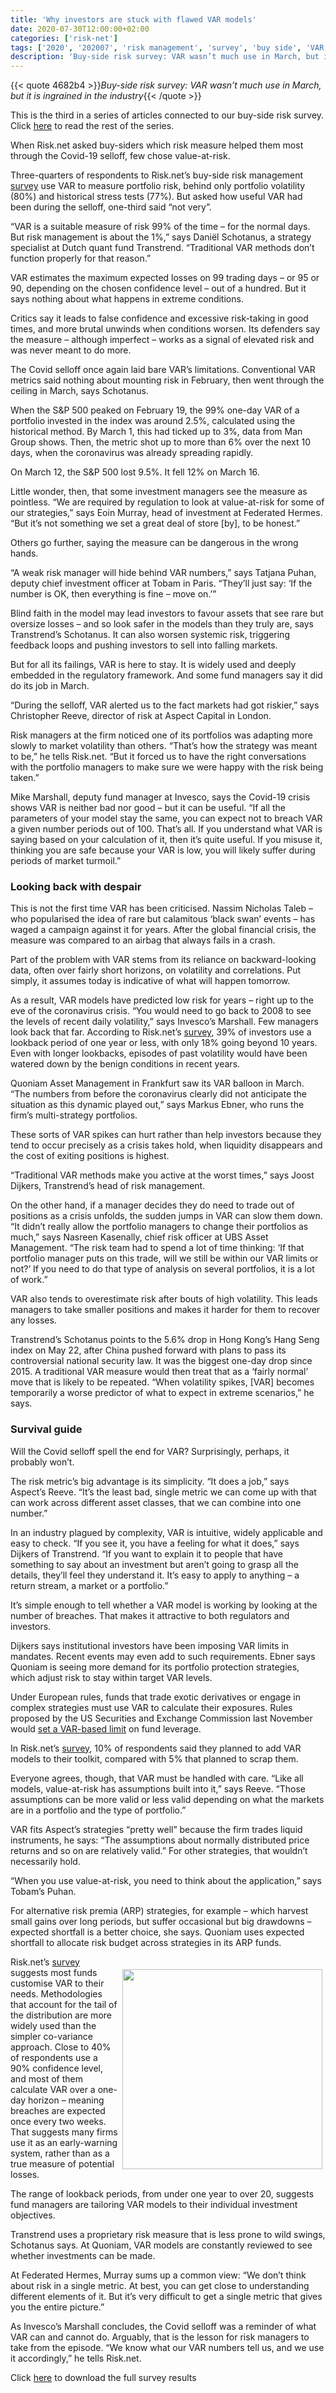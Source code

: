 ```yaml
---
title: 'Why investors are stuck with flawed VAR models'
date: 2020-07-30T12:00:00+02:00
categories: ['risk-net']
tags: ['2020', '202007', 'risk management', 'survey', 'buy side', 'VAR']
description: 'Buy-side risk survey: VAR wasn’t much use in March, but it is ingrained in the industry'
---
```


{{< quote 4682b4 >}}_Buy-side risk survey: VAR wasn’t much use in March, but it is ingrained in the industry_{{< /quote >}}

This is the third in a series of articles connected to our buy-side risk survey. Click [here](https://www.risk.net/topics/buy-side-risk-survey-2020) to read the rest of the series.

When Risk.net asked buy-siders which risk measure helped them most through the Covid-19 selloff, few chose value-at-risk.

Three-quarters of respondents to Risk.net’s buy-side risk management [survey](https://www.risk.net/media/download/1047451) use VAR to measure portfolio risk, behind only portfolio volatility (80%) and historical stress tests (77%). But asked how useful VAR had been during the selloff, one-third said “not very”.

“VAR is a suitable measure of risk 99% of the time – for the normal days. But risk management is about the 1%,” says Daniël Schotanus, a strategy specialist at Dutch quant fund Transtrend. “Traditional VAR methods don’t function properly for that reason.”

VAR estimates the maximum expected losses on 99 trading days – or 95 or 90, depending on the chosen confidence level – out of a hundred. But it says nothing about what happens in extreme conditions.

Critics say it leads to false confidence and excessive risk-taking in good times, and more brutal unwinds when conditions worsen. Its defenders say the measure – although imperfect – works as a signal of elevated risk and was never meant to do more.

The Covid selloff once again laid bare VAR’s limitations. Conventional VAR metrics said nothing about mounting risk in February, then went through the ceiling in March, says Schotanus.

When the S&P 500 peaked on February 19, the 99% one-day VAR of a portfolio invested in the index was around 2.5%, calculated using the historical method. By March 1, this had ticked up to 3%, data from Man Group shows. Then, the metric shot up to more than 6% over the next 10 days, when the coronavirus was already spreading rapidly.

On March 12, the S&P 500 lost 9.5%. It fell 12% on March 16.

Little wonder, then, that some investment managers see the measure as pointless. “We are required by regulation to look at value-at-risk for some of our strategies,” says Eoin Murray, head of investment at Federated Hermes. “But it’s not something we set a great deal of store [by], to be honest.”

Others go further, saying the measure can be dangerous in the wrong hands.

“A weak risk manager will hide behind VAR numbers,” says Tatjana Puhan, deputy chief investment officer at Tobam in Paris. “They’ll just say: ‘If the number is OK, then everything is fine – move on.’”

Blind faith in the model may lead investors to favour assets that see rare but oversize losses – and so look safer in the models than they truly are, says Transtrend’s Schotanus. It can also worsen systemic risk, triggering feedback loops and pushing investors to sell into falling markets.

But for all its failings, VAR is here to stay. It is widely used and deeply embedded in the regulatory framework. And some fund managers say it did do its job in March.

“During the selloff, VAR alerted us to the fact markets had got riskier,” says Christopher Reeve, director of risk at Aspect Capital in London.

Risk managers at the firm noticed one of its portfolios was adapting more slowly to market volatility than others. “That’s how the strategy was meant to be,” he tells Risk.net. “But it forced us to have the right conversations with the portfolio managers to make sure we were happy with the risk being taken.”

Mike Marshall, deputy fund manager at Invesco, says the Covid-19 crisis shows VAR is neither bad nor good – but it can be useful. “If all the parameters of your model stay the same, you can expect not to breach VAR a given number periods out of 100. That’s all. If you understand what VAR is saying based on your calculation of it, then it’s quite useful. If you misuse it, thinking you are safe because your VAR is low, you will likely suffer during periods of market turmoil.”

### Looking back with despair

This is not the first time VAR has been criticised. Nassim Nicholas Taleb – who popularised the idea of rare but calamitous ‘black swan’ events – has waged a campaign against it for years. After the global financial crisis, the measure was compared to an airbag that always fails in a crash.

Part of the problem with VAR stems from its reliance on backward-looking data, often over fairly short horizons, on volatility and correlations. Put simply, it assumes today is indicative of what will happen tomorrow.

As a result, VAR models have predicted low risk for years – right up to the eve of the coronavirus crisis. “You would need to go back to 2008 to see the levels of recent daily volatility,” says Invesco’s Marshall. Few managers look back that far. According to Risk.net’s [survey](https://www.risk.net/media/download/1047451), 39% of investors use a lookback period of one year or less, with only 18% going beyond 10 years. Even with longer lookbacks, episodes of past volatility would have been watered down by the benign conditions in recent years.

Quoniam Asset Management in Frankfurt saw its VAR balloon in March. “The numbers from before the coronavirus clearly did not anticipate the situation as this dynamic played out,” says Markus Ebner, who runs the firm’s multi-strategy portfolios.

These sorts of VAR spikes can hurt rather than help investors because they tend to occur precisely as a crisis takes hold, when liquidity disappears and the cost of exiting positions is highest.

“Traditional VAR methods make you active at the worst times,” says Joost Dijkers, Transtrend’s head of risk management.

On the other hand, if a manager decides they do need to trade out of positions as a crisis unfolds, the sudden jumps in VAR can slow them down. “It didn’t really allow the portfolio managers to change their portfolios as much,” says Nasreen Kasenally, chief risk officer at UBS Asset Management. “The risk team had to spend a lot of time thinking: ‘If that portfolio manager puts on this trade, will we still be within our VAR limits or not?’ If you need to do that type of analysis on several portfolios, it is a lot of work.”

VAR also tends to overestimate risk after bouts of high volatility. This leads managers to take smaller positions and makes it harder for them to recover any losses.

Transtrend’s Schotanus points to the 5.6% drop in Hong Kong’s Hang Seng index on May 22, after China pushed forward with plans to pass its controversial national security law. It was the biggest one-day drop since 2015. A traditional VAR measure would then treat that as a ‘fairly normal’ move that is likely to be repeated. “When volatility spikes, [VAR] becomes temporarily a worse predictor of what to expect in extreme scenarios,” he says.

### Survival guide

Will the Covid selloff spell the end for VAR? Surprisingly, perhaps, it probably won’t.

The risk metric’s big advantage is its simplicity. “It does a job,” says Aspect’s Reeve. “It’s the least bad, single metric we can come up with that can work across different asset classes, that we can combine into one number.”

In an industry plagued by complexity, VAR is intuitive, widely applicable and easy to check. “If you see it, you have a feeling for what it does,” says Dijkers of Transtrend. “If you want to explain it to people that have something to say about an investment but aren’t going to grasp all the details, they’ll feel they understand it. It’s easy to apply to anything – a return stream, a market or a portfolio.”

It’s simple enough to tell whether a VAR model is working by looking at the number of breaches. That makes it attractive to both regulators and investors.

Dijkers says institutional investors have been imposing VAR limits in mandates. Recent events may even add to such requirements. Ebner says Quoniam is seeing more demand for its portfolio protection strategies, which adjust risk to stay within target VAR levels.

Under European rules, funds that trade exotic derivatives or engage in complex strategies must use VAR to calculate their exposures. Rules proposed by the US Securities and Exchange Commission last November would [set a VAR-based limit](https://www.risk.net/investing/7293506/sec-derivatives-rule-may-lead-to-new-products) on fund leverage.

In Risk.net’s [survey](https://www.risk.net/media/download/1047451), 10% of respondents said they planned to add VAR models to their toolkit, compared with 5% that planned to scrap them.

Everyone agrees, though, that VAR must be handled with care. “Like all models, value-at-risk has assumptions built into it,” says Reeve. “Those assumptions can be more valid or less valid depending on what the markets are in a portfolio and the type of portfolio.”

VAR fits Aspect’s strategies “pretty well” because the firm trades liquid instruments, he says: “The assumptions about normally distributed price returns and so on are relatively valid.” For other strategies, that wouldn’t necessarily hold.

“When you use value-at-risk, you need to think about the application,” says Tobam’s Puhan.

For alternative risk premia (ARP) strategies, for example – which harvest small gains over long periods, but suffer occasional but big drawdowns – expected shortfall is a better choice, she says. Quoniam uses expected shortfall to allocate risk budget across strategies in its ARP funds.

<img style="float:right; margin-left:5px; margin-right:5px; margin-top:20px; margin-bottom:20px; width:320px;" src="/img/flawesVAR3.png"></img>

Risk.net’s [survey](https://www.risk.net/media/download/1047451) suggests most funds customise VAR to their needs. Methodologies that account for the tail of the distribution are more widely used than the simpler co-variance approach. Close to 40% of respondents use a 90% confidence level, and most of them calculate VAR over a one-day horizon – meaning breaches are expected once every two weeks. That suggests many firms use it as an early-warning system, rather than as a true measure of potential losses.

The range of lookback periods, from under one year to over 20, suggests fund managers are tailoring VAR models to their individual investment objectives.

Transtrend uses a proprietary risk measure that is less prone to wild swings, Schotanus says. At Quoniam, VAR models are constantly reviewed to see whether investments can be made.

At Federated Hermes, Murray sums up a common view: “We don’t think about risk in a single metric. At best, you can get close to understanding different elements of it. But it’s very difficult to get a single metric that gives you the entire picture.”

As Invesco’s Marshall concludes, the Covid selloff was a reminder of what VAR can and cannot do. Arguably, that is the lesson for risk managers to take from the episode. “We know what our VAR numbers tell us, and we use it accordingly,” he tells Risk.net.

Click [here](https://www.risk.net/media/download/1047451) to download the full survey results

